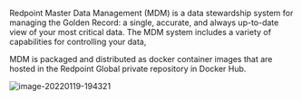 Redpoint Master Data Management (MDM) is a data stewardship system for managing the Golden Record: a single, accurate, and always up-to-date view of your most critical data. The MDM system includes a variety of capabilities for controlling your data,

MDM is packaged and distributed as docker container images that are hosted in the Redpoint Global private repository in Docker Hub.

![image-20220119-194321](https://user-images.githubusercontent.com/42842390/157572766-5dbb1230-3a91-49a3-a0f1-dc889fb214bc.png)
